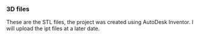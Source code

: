 ### 3D files
These are the STL files, the project was created using AutoDesk Inventor. I will upload the ipt files at a later date.
